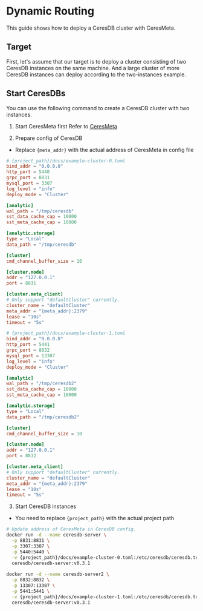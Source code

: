 # Dynamic Routing
This guide shows how to deploy a CeresDB cluster with CeresMeta.

## Target
First, let's assume that our target is to deploy a cluster consisting of two CeresDB instances on the same machine. And a large cluster of more CeresDB instances can deploy according to the two-instances example.

## Start CeresDBs
You can use the following command to create a CeresDB cluster with two instances.
1. Start CeresMeta first
   Refer to [CeresMeta](https://github.com/CeresDB/ceresmeta)

2. Prepare config of CeresDB
* Replace `{meta_addr}` with the actual address of CeresMeta in config file
 
```toml
# {project_path}/docs/example-cluster-0.toml
bind_addr = "0.0.0.0"
http_port = 5440
grpc_port = 8831
mysql_port = 3307
log_level = "info"
deploy_mode = "Cluster"

[analytic]
wal_path = "/tmp/ceresdb"
sst_data_cache_cap = 10000
sst_meta_cache_cap = 10000

[analytic.storage]
type = "Local"
data_path = "/tmp/ceresdb"

[cluster]
cmd_channel_buffer_size = 10

[cluster.node]
addr = "127.0.0.1"
port = 8831

[cluster.meta_client]
# Only support "defaultCluster" currently.
cluster_name = "defaultCluster"
meta_addr = "{meta_addr}:2379"
lease = "10s"
timeout = "5s"
```

```toml
# {project_path}/docs/example-cluster-1.toml
bind_addr = "0.0.0.0"
http_port = 5441
grpc_port = 8832
mysql_port = 13307
log_level = "info"
deploy_mode = "Cluster"

[analytic]
wal_path = "/tmp/ceresdb2"
sst_data_cache_cap = 10000
sst_meta_cache_cap = 10000

[analytic.storage]
type = "Local"
data_path = "/tmp/ceresdb2"

[cluster]
cmd_channel_buffer_size = 10

[cluster.node]
addr = "127.0.0.1"
port = 8832

[cluster.meta_client]
# Only support "defaultCluster" currently.
cluster_name = "defaultCluster"
meta_addr = "{meta_addr}:2379"
lease = "10s"
timeout = "5s"
```

3. Start CeresDB instances
* You need to replace `{project_path}` with the actual project path

```bash
# Update address of CeresMeta in CeresDB config.
docker run -d --name ceresdb-server \
  -p 8831:8831 \
  -p 3307:3307 \
  -p 5440:5440 \
  -v {project_path}/docs/example-cluster-0.toml:/etc/ceresdb/ceresdb.toml \
  ceresdb/ceresdb-server:v0.3.1
  
docker run -d --name ceresdb-server2 \
  -p 8832:8832 \
  -p 13307:13307 \
  -p 5441:5441 \
  -v {project_path}/docs/example-cluster-1.toml:/etc/ceresdb/ceresdb.toml \
  ceresdb/ceresdb-server:v0.3.1
```